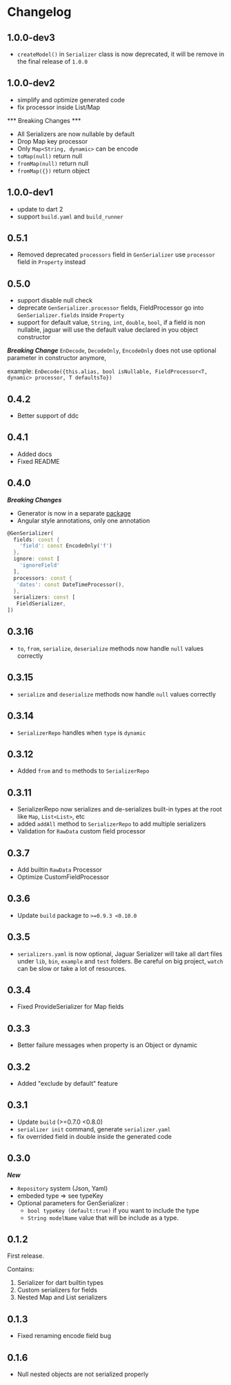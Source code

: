 # Changelog

## 1.0.0-dev3
- `createModel()` in `Serializer` class is now deprecated, it will be remove in the final release of `1.0.0`

## 1.0.0-dev2

- simplify and optimize generated code
- fix processor inside List/Map

*** Breaking Changes ***
- All Serializers are now nullable by default
- Drop Map key processor
- Only `Map<String, dynamic>` can be encode
- `toMap(null)` return null
- `fromMap(null)` return null
- `fromMap({})` return object

## 1.0.0-dev1

- update to dart 2
- support `build.yaml` and `build_runner`

## 0.5.1

- Removed deprecated `processors` field in `GenSerializer` use `processor` 
field in `Property` instead

## 0.5.0

- support disable null check
- deprecate `GenSerializer.processor` fields, FieldProcessor go into `GenSerializer.fields` inside `Property`
- support for default value, `String`, `int`, `double`, `bool`, if a field is non nullable, jaguar will use the default value declared in you object constructor

***Breaking Change***
`EnDecode`, `DecodeOnly`, `EncodeOnly` does not use optional parameter in constructor anymore,

example: `EnDecode({this.alias, bool isNullable, FieldProcessor<T, dynamic> processor, T defaultsTo})`

## 0.4.2
- Better support of ddc

## 0.4.1

- Added docs
- Fixed README

## 0.4.0

***Breaking Changes***
- Generator is now in a separate [package](https://pub.dartlang.org/packages/jaguar_serializer_cli)
- Angular style annotations, only one annotation
```dart
@GenSerializer(
  fields: const {
    'field': const EncodeOnly('f')
  }, 
  ignore: const [
    'ignoreField'
  ], 
  processors: const {
   'dates': const DateTimeProcessor(),
  }, 
  serializers: const [
   FieldSerializer,
])
```

## 0.3.16

- `to`, `from`, `serialize`, `deserialize` methods now handle `null` values correctly

## 0.3.15

- `serialize` and `deserialize` methods now handle `null` values correctly

## 0.3.14

- `SerializerRepo` handles when `type` is `dynamic`

## 0.3.12

- Added `from` and `to` methods to `SerializerRepo`

## 0.3.11

- SerializerRepo now serializes and de-serializes built-in types at the root like `Map`, `List<List>`, etc
- added `addAll` method to `SerializerRepo` to add multiple serializers
- Validation for `RawData` custom field processor

## 0.3.7

- Add builtin `RawData` Processor
- Optimize CustomFieldProcessor

## 0.3.6

- Update `build` package to `>=0.9.3 <0.10.0`

## 0.3.5
- `serializers.yaml` is now optional, Jaguar Serializer will take all dart files under `lib`, `bin`, `example` and `test` folders.
Be careful on big project, `watch` can be slow or take a lot of resources.

## 0.3.4

- Fixed ProvideSerializer for Map fields

## 0.3.3

- Better failure messages when property is an Object or dynamic

## 0.3.2

- Added "exclude by default" feature 

## 0.3.1

- Update `build` (>=0.7.0 <0.8.0)
- `serializer init` command, generate `serializer.yaml`
- fix overrided field in double inside the generated code

## 0.3.0

***New***

- `Repository` system (Json, Yaml)
- embeded type => see typeKey
- Optional parameters for GenSerializer :
    * `bool typeKey (default:true)` if you want to include the type
    * `String modelName` value that will be include as a type.

## 0.1.2

First release.

Contains:

1. Serializer for dart builtin types
2. Custom serializers for fields
3. Nested Map and List serializers

## 0.1.3

- Fixed renaming encode field bug

## 0.1.6

- Null nested objects are not serialized properly
